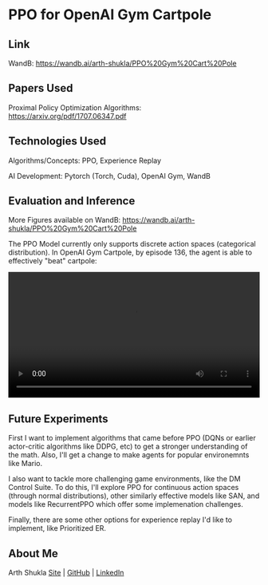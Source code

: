 # PPO for OpenAI Gym Cartpole

## Link

WandB: https://wandb.ai/arth-shukla/PPO%20Gym%20Cart%20Pole

## Papers Used

Proximal Policy Optimization Algorithms: https://arxiv.org/pdf/1707.06347.pdf

## Technologies Used

Algorithms/Concepts: PPO, Experience Replay

AI Development: Pytorch (Torch, Cuda), OpenAI Gym, WandB

## Evaluation and Inference

More Figures available on WandB: https://wandb.ai/arth-shukla/PPO%20Gym%20Cart%20Pole

The PPO Model currently only supports discrete action spaces (categorical distribution). In OpenAI Gym Cartpole, by episode 136, the agent is able to effectively "beat" cartpole:

<video style="width:100%" controls>
  <source src="./videos/gym_carpole_ppo_ep_136.mp4" type="video/mp4">
</video>

## Future Experiments

First I want to implement algorithms that came before PPO (DQNs or earlier actor-critic algorithms like DDPG, etc) to get a stronger understanding of the math. Also, I'll get a change to make agents for popular environemnts like Mario.

I also want to tackle more challenging game environments, like the DM Control Suite. To do this, I'll explore PPO for continuous action spaces (through normal distributions), other similarly effective models like SAN, and models like RecurrentPPO which offer some implemenation challenges.

Finally, there are some other options for experience replay I'd like to implement, like Prioritized ER.

## About Me

Arth Shukla [Site](https://arth.website) | [GitHub](https://github.com/arth-shukla) | [LinkedIn](https://www.linkedin.com/in/arth-shukla/)
